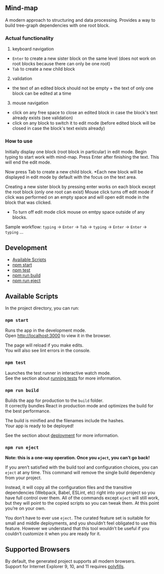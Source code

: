 ## Mind-map 

A modern approach to structuring and data processing. Provides a way to build tree-graph dependencies with one root block. 

### Actual functionality

1. keyboard navigation 
  - `Enter` to create a new sister block on the same level (does not work on root blocks because there can only be one root)
  - `Tab` to create a new child block 

2. validation
  - the text of an edited block should not be empty + the text of only one block can be edited at a time

3. mouse navigation
  - click on any free space to close an edited block in case the block's text already exists (see validation)
  - click on any block to switch it to edit mode (before edited block will be closed in case the block's text exists already) 

### How to use

Initially display one block (root block in particular) in edit mode. 
Begin typing to start work with mind-map.
Press Enter after finishing the text. This will end the edit mode.

Now press Tab to create a new child block. *Each new block will be displayed in edit mode by default with the focus on the text area.

Creating a new sister block by pressing enter works on each block except the root block (only one root can exist)
Mouse click turns off edit mode if click was performed on an empty space and will open edit mode in the block that was clicked. 

* To turn off edit mode click mouse on emtpy space outside of any blocks.

Sample workflow:
`typing` -> `Enter` -> `Tab` -> `typing` -> `Enter` -> `Enter` -> `typing` ...

## Development

  - [Available Scripts](#available-scripts)
  - [npm start](#npm-start)
  - [npm test](#npm-test)
  - [npm run build](#npm-run-build)
  - [npm run eject](#npm-run-eject)

## Available Scripts

In the project directory, you can run:

### `npm start`

Runs the app in the development mode.<br>
Open [http://localhost:3000](http://localhost:3000) to view it in the browser.

The page will reload if you make edits.<br>
You will also see lint errors in the console.

### `npm test`

Launches the test runner in interactive watch mode.<br>
See the section about [running tests](#running-tests) for more information.

### `npm run build`

Builds the app for production to the `build` folder.<br>
It correctly bundles React in production mode and optimizes the build for the best performance.

The build is minified and the filenames include the hashes.<br>
Your app is ready to be deployed!

See the section about [deployment](#deployment) for more information.

### `npm run eject`

**Note: this is a one-way operation. Once you `eject`, you can’t go back!**

If you aren’t satisfied with the build tool and configuration choices, you can `eject` at any time. This command will remove the single build dependency from your project.

Instead, it will copy all the configuration files and the transitive dependencies (Webpack, Babel, ESLint, etc) right into your project so you have full control over them. All of the commands except `eject` will still work, but they will point to the copied scripts so you can tweak them. At this point you’re on your own.

You don’t have to ever use `eject`. The curated feature set is suitable for small and middle deployments, and you shouldn’t feel obligated to use this feature. However we understand that this tool wouldn’t be useful if you couldn’t customize it when you are ready for it.

## Supported Browsers

By default, the generated project supports all modern browsers.<br>
Support for Internet Explorer 9, 10, and 11 requires [polyfills](https://github.com/facebook/create-react-app/blob/master/packages/react-app-polyfill/README.md).
